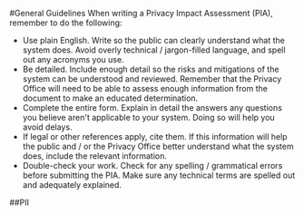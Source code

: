 #General Guidelines
When writing a Privacy Impact Assessment (PIA), remember to do the following:

- Use plain English.  Write so the public can clearly understand what the system does.  Avoid overly technical / jargon-filled language, and spell out any acronyms you use.
- Be detailed.  Include enough detail so the risks and mitigations of the system can be understood and reviewed.  Remember that the Privacy Office will need to be able to assess enough information from the document to make an educated determination.
- Complete the entire form.  Explain in detail the answers any questions you believe aren't applicable to your system. Doing so will help you avoid delays.
- If legal or other references apply, cite them.  If this information will help the public and / or the Privacy Office better understand what the system does, include the relevant information.
- Double-check your work.  Check for any spelling / grammatical errors before submitting the PIA.  Make sure any technical terms are spelled out and adequately explained.  

##PII



